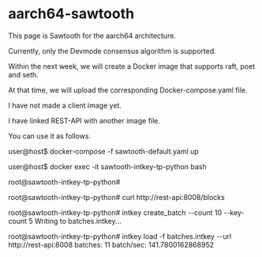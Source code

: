 # aarch64-sawtooth
This page is Sawtooth for the aarch64 architecture.

Currently, only the Devmode consensus algorithm is supported.

Within the next week, we will create a Docker image that supports raft, poet and seth.

At that time, we will upload the corresponding Docker-compose.yaml file.


I have not made a client image yet.

I have linked REST-API with another image file.

You can use it as follows.


user@host$ docker-compose -f sawtooth-default.yaml up

user@host$ docker exec -it sawtooth-intkey-tp-python bash

root@sawtooth-intkey-tp-python#

root@sawtooth-intkey-tp-python# curl http://rest-api:8008/blocks

root@sawtooth-intkey-tp-python# intkey create_batch --count 10 --key-count 5
Writing to batches.intkey...

root@sawtooth-intkey-tp-python# intkey load -f batches.intkey --url http://rest-api:8008
batches: 11 batch/sec: 141.7800162868952


